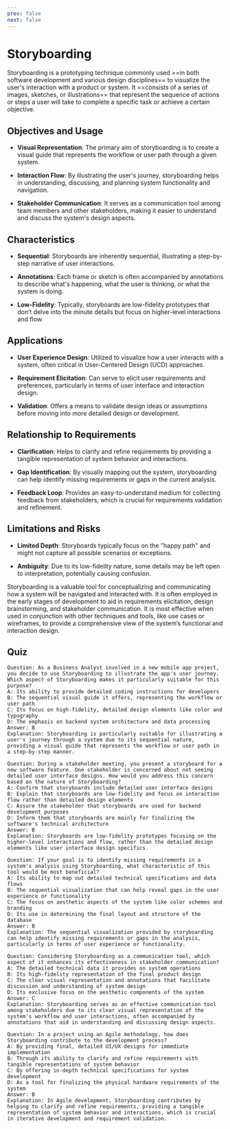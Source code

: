 ```yaml
---
prev: false
next: false
---
```


# Storyboarding

Storyboarding is a prototyping technique commonly used ==in both software development and various design disciplines== to visualize the user's interaction with a product or system. It ==consists of a series of images, sketches, or illustrations== that represent the sequence of actions or steps a user will take to complete a specific task or achieve a certain objective.

## Objectives and Usage

- **Visual Representation**: The primary aim of storyboarding is to create a visual guide that represents the workflow or user path through a given system.

- **Interaction Flow**: By illustrating the user's journey, storyboarding helps in understanding, discussing, and planning system functionality and navigation.

- **Stakeholder Communication**: It serves as a communication tool among team members and other stakeholders, making it easier to understand and discuss the system's design aspects.

## Characteristics

- **Sequential**: Storyboards are inherently sequential, illustrating a step-by-step narrative of user interactions.

- **Annotations**: Each frame or sketch is often accompanied by annotations to describe what's happening, what the user is thinking, or what the system is doing.

- **Low-Fidelity**: Typically, storyboards are low-fidelity prototypes that don’t delve into the minute details but focus on higher-level interactions and flow.

## Applications

- **User Experience Design**: Utilized to visualize how a user interacts with a system, often critical in User-Centered Design (UCD) approaches.

- **Requirement Elicitation**: Can serve to elicit user requirements and preferences, particularly in terms of user interface and interaction design.

- **Validation**: Offers a means to validate design ideas or assumptions before moving into more detailed design or development.

## Relationship to Requirements

- **Clarification**: Helps to clarify and refine requirements by providing a tangible representation of system behavior and interactions.

- **Gap Identification**: By visually mapping out the system, storyboarding can help identify missing requirements or gaps in the current analysis.

- **Feedback Loop**: Provides an easy-to-understand medium for collecting feedback from stakeholders, which is crucial for requirements validation and refinement.

## Limitations and Risks

- **Limited Depth**: Storyboards typically focus on the "happy path" and might not capture all possible scenarios or exceptions.

- **Ambiguity**: Due to its low-fidelity nature, some details may be left open to interpretation, potentially causing confusion.

Storyboarding is a valuable tool for conceptualizing and communicating how a system will be navigated and interacted with. It is often employed in the early stages of development to aid in requirements elicitation, design brainstorming, and stakeholder communication. It is most effective when used in conjunction with other techniques and tools, like use cases or wireframes, to provide a comprehensive view of the system’s functional and interaction design.

## Quiz

```quiz
Question: As a Business Analyst involved in a new mobile app project, you decide to use Storyboarding to illustrate the app's user journey. Which aspect of Storyboarding makes it particularly suitable for this purpose?
A: Its ability to provide detailed coding instructions for developers
B: The sequential visual guide it offers, representing the workflow or user path
C: Its focus on high-fidelity, detailed design elements like color and typography
D: The emphasis on backend system architecture and data processing
Answer: B
Explanation: Storyboarding is particularly suitable for illustrating a user's journey through a system due to its sequential nature, providing a visual guide that represents the workflow or user path in a step-by-step manner.

Question: During a stakeholder meeting, you present a storyboard for a new software feature. One stakeholder is concerned about not seeing detailed user interface designs. How would you address this concern based on the nature of Storyboarding?
A: Confirm that storyboards include detailed user interface designs
B: Explain that storyboards are low-fidelity and focus on interaction flow rather than detailed design elements
C: Assure the stakeholder that storyboards are used for backend development purposes
D: Inform them that storyboards are mainly for finalizing the software's technical architecture
Answer: B
Explanation: Storyboards are low-fidelity prototypes focusing on the higher-level interactions and flow, rather than the detailed design elements like user interface design specifics.

Question: If your goal is to identify missing requirements in a system's analysis using Storyboarding, what characteristic of this tool would be most beneficial?
A: Its ability to map out detailed technical specifications and data flows
B: The sequential visualization that can help reveal gaps in the user experience or functionality
C: The focus on aesthetic aspects of the system like color schemes and branding
D: Its use in determining the final layout and structure of the database
Answer: B
Explanation: The sequential visualization provided by storyboarding can help identify missing requirements or gaps in the analysis, particularly in terms of user experience or functionality.

Question: Considering Storyboarding as a communication tool, which aspect of it enhances its effectiveness in stakeholder communication?
A: The detailed technical data it provides on system operations
B: Its high-fidelity representation of the final product design
C: The clear visual representation and annotations that facilitate discussion and understanding of system design
D: Its exclusive focus on the aesthetic components of the system
Answer: C
Explanation: Storyboarding serves as an effective communication tool among stakeholders due to its clear visual representation of the system's workflow and user interactions, often accompanied by annotations that aid in understanding and discussing design aspects.

Question: In a project using an Agile methodology, how does Storyboarding contribute to the development process?
A: By providing final, detailed UI/UX designs for immediate implementation
B: Through its ability to clarify and refine requirements with tangible representations of system behavior
C: By offering in-depth technical specifications for system development
D: As a tool for finalizing the physical hardware requirements of the system
Answer: B
Explanation: In Agile development, Storyboarding contributes by helping to clarify and refine requirements, providing a tangible representation of system behavior and interactions, which is crucial in iterative development and requirement validation.
```
